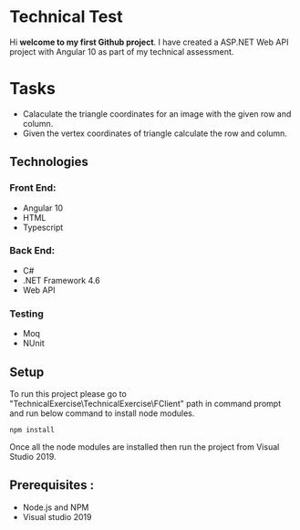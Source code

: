 # Technical Test

Hi **welcome to my first Github project**.
I have created a ASP.NET Web API project with Angular 10 as part of my technical assessment.

# Tasks
* Calaculate the triangle coordinates for an image with the given row and column.
* Given the vertex coordinates of triangle calculate the row and column.

## Technologies
### Front End:
* Angular 10
* HTML
* Typescript

### Back End:
* C#
* .NET Framework 4.6
* Web API

### Testing
* Moq
* NUnit

## Setup
To run this project please go to "TechnicalExercise\TechnicalExercise\FClient" path in command prompt and run below command to install node modules.

```
npm install
```

Once all the node modules are installed then run the project from Visual Studio 2019.

## Prerequisites :

* Node.js and NPM
* Visual studio 2019



